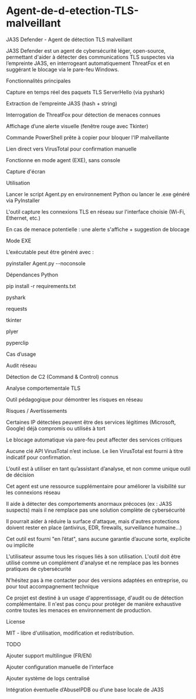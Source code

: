 # Agent-de-d-etection-TLS-malveillant

JA3S Defender - Agent de détection TLS malveillant

  

JA3S Defender est un agent de cybersécurité léger, open-source, permettant d'aider à détecter des communications TLS suspectes via l’empreinte JA3S, en interrogeant automatiquement ThreatFox et en suggérant le blocage via le pare-feu Windows.

Fonctionnalités principales

Capture en temps réel des paquets TLS ServerHello (via pyshark)

Extraction de l’empreinte JA3S (hash + string)

Interrogation de ThreatFox pour détection de menaces connues

Affichage d’une alerte visuelle (fenêtre rouge avec Tkinter)

Commande PowerShell prête à copier pour bloquer l'IP malveillante

Lien direct vers VirusTotal pour confirmation manuelle

Fonctionne en mode agent (EXE), sans console

Capture d'écran



Utilisation

Lancer le script Agent.py en environnement Python ou lancer le .exe généré via PyInstaller

L'outil capture les connexions TLS en réseau sur l'interface choisie (Wi-Fi, Ethernet, etc.)

En cas de menace potentielle : une alerte s'affiche + suggestion de blocage

Mode EXE

L’exécutable peut être généré avec :

pyinstaller Agent.py --noconsole

Dépendances Python

pip install -r requirements.txt

pyshark

requests

tkinter

plyer

pyperclip

Cas d’usage

Audit réseau 

Détection de C2 (Command & Control) connus

Analyse comportementale TLS

Outil pédagogique pour démontrer les risques en réseau

Risques / Avertissements

Certaines IP détectées peuvent être des services légitimes (Microsoft, Google) déjà compromis ou utilisés à tort

Le blocage automatique via pare-feu peut affecter des services critiques

Aucune clé API VirusTotal n’est incluse. Le lien VirusTotal est fourni à titre indicatif pour confirmation.

L’outil est à utiliser en tant qu’assistant d’analyse, et non comme unique outil de décision

Cet agent est une ressource supplémentaire pour améliorer la visibilité sur les connexions réseau

Il aide à détecter des comportements anormaux précoces (ex : JA3S suspects) mais il ne remplace pas une solution complète de cybersécurité

Il pourrait aider à réduire la surface d'attaque, mais d'autres protections doivent rester en place (antivirus, EDR, firewalls, surveillance humaine...)

Cet outil est fourni "en l’état", sans aucune garantie d’aucune sorte, explicite ou implicite

L'utilisateur assume tous les risques liés à son utilisation. L'outil doit être utilisé comme un complément d'analyse et ne remplace pas les bonnes pratiques de cybersécurité

N'hésitez pas à me contacter pour des versions adaptées en entreprise, ou pour tout accompagnement technique

Ce projet est destiné à un usage d'apprentissage, d'audit ou de détection complémentaire. Il n'est pas conçu pour protéger de manière exhaustive contre toutes les menaces en environnement de production.

License

MIT - libre d'utilisation, modification et redistribution.

TODO

Ajouter support multilingue (FR/EN)

Ajouter configuration manuelle de l’interface

Ajouter système de logs centralisé

Intégration éventuelle d’AbuseIPDB ou d’une base locale de JA3S